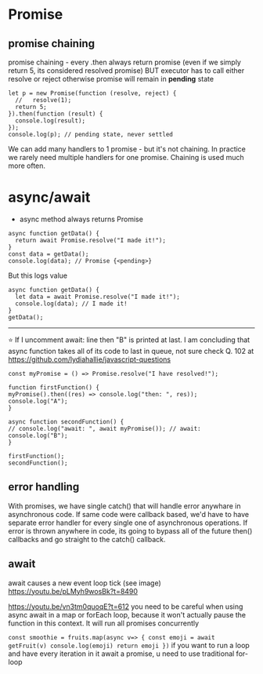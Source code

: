 # Promise

## promise chaining

promise chaining - every .then always return promise (even if we simply return 5, its considered resolved promise) BUT executor has to call either
resolve or reject otherwise promise will remain in **pending** state

```
let p = new Promise(function (resolve, reject) {
  //   resolve(1);
  return 5;
}).then(function (result) {
  console.log(result);
});
console.log(p); // pending state, never settled

```

We can add many handlers to 1 promise - but it's not chaining. In practice we rarely need multiple handlers for one promise. Chaining is used much more often.

# async/await

- async method always returns Promise

```
async function getData() {
  return await Promise.resolve("I made it!");
}
const data = getData();
console.log(data); // Promise {<pending>}
```

But this logs value

```
async function getData() {
  let data = await Promise.resolve("I made it!");
  console.log(data); // I made it!
}
getData();
```

---

⭐️ If I uncomment await: line then "B" is printed at last. I am concluding that async function takes all of its code to last in queue, not sure
check Q. 102 at https://github.com/lydiahallie/javascript-questions

```
const myPromise = () => Promise.resolve("I have resolved!");

function firstFunction() {
myPromise().then((res) => console.log("then: ", res));
console.log("A");
}

async function secondFunction() {
// console.log("await: ", await myPromise()); // await:
console.log("B");
}

firstFunction();
secondFunction();
```

## error handling

With promises, we have single catch() that will handle error anywhare in asynchronous code. If same code were callback based, we'd have to have separate error handler for every single one of asynchronous operations.
If error is thrown anywhere in code, its going to bypass all of the future then() callbacks and go straight to the catch() callback.

## await

await causes a new event loop tick (see image)
https://youtu.be/pLMyh9wosBk?t=8490

https://youtu.be/vn3tm0quoqE?t=612
you need to be careful when using async await in a map or forEach loop, because it won't actually pause the function in this context.
It will run all promises concurrently

`
const smoothie = fruits.map(async v=> {
  const emoji = await getFruit(v)
  console.log(emoji)
  return emoji
})
`
if you want to run a loop and have every iteration in it await a promise, u need to use traditional for-loop
